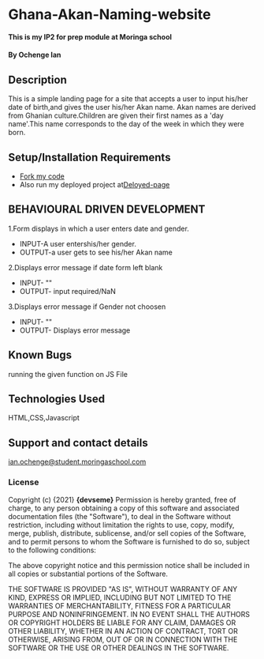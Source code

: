 # Ghana-Akan-Naming-website

#### This is my IP2 for prep module at Moringa school
#### By **Ochenge Ian**
## Description
This is a simple landing page for a site that accepts a user to input his/her date of birth,and gives the user his/her Akan name.
Akan names are derived from Ghanian culture.Children are given their first names as a 'day name'.This name corresponds to the day of the week in which they were born.
## Setup/Installation Requirements
* [Fork my code](https://github.com/devseme/Ghana-Akan-Naming-website.git)
* Also run my deployed project at[Deloyed-page](https://devseme.github.io/Ghana-Akan-Naming-website/)
## BEHAVIOURAL DRIVEN DEVELOPMENT
1.Form displays in which a user enters date and gender.
 
 * INPUT-A user entershis/her gender.
 * OUTPUT-a user gets to see his/her Akan name
 
2.Displays error message if date form left blank
   * INPUT- ""
   * OUTPUT- input required/NaN
   
3.Displays error message if Gender not choosen
  * INPUT- ""
  * OUTPUT- Displays error message  
    
## Known Bugs
running the given function on JS File
## Technologies Used
HTML,CSS,Javascript
## Support and contact details
ian.ochenge@student.moringaschool.com
### License

Copyright (c) {2021} **{devseme}**
Permission is hereby granted, free of charge, to any person obtaining a copy
of this software and associated documentation files (the "Software"), to deal
in the Software without restriction, including without limitation the rights
to use, copy, modify, merge, publish, distribute, sublicense, and/or sell
copies of the Software, and to permit persons to whom the Software is
furnished to do so, subject to the following conditions:

The above copyright notice and this permission notice shall be included in all
copies or substantial portions of the Software.

THE SOFTWARE IS PROVIDED "AS IS", WITHOUT WARRANTY OF ANY KIND, EXPRESS OR
IMPLIED, INCLUDING BUT NOT LIMITED TO THE WARRANTIES OF MERCHANTABILITY,
FITNESS FOR A PARTICULAR PURPOSE AND NONINFRINGEMENT. IN NO EVENT SHALL THE
AUTHORS OR COPYRIGHT HOLDERS BE LIABLE FOR ANY CLAIM, DAMAGES OR OTHER
LIABILITY, WHETHER IN AN ACTION OF CONTRACT, TORT OR OTHERWISE, ARISING FROM,
OUT OF OR IN CONNECTION WITH THE SOFTWARE OR THE USE OR OTHER DEALINGS IN THE
SOFTWARE.
